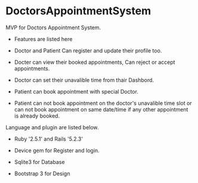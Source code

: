 # DoctorsAppointmentSystem

MVP for Doctors Appointment System.

- Features are listed here

* Doctor and Patient Can register and update their profile too.

* Docter can view their booked appointments, Can reject or accept appointments.

* Doctor can set their unavalible time from thair Dashbord.

* Patient can book appointment with special Doctor.

* Patient can not book appointment on the doctor's unavalible time slot or can not book appointment on same date/time if any other appointment is already booked.

Language and plugin are listed below.

* Ruby '2.5.1' and Rails '5.2.3'

* Device gem for Register and login.

* Sqlite3 for Database

* Bootstrap 3 for Design
